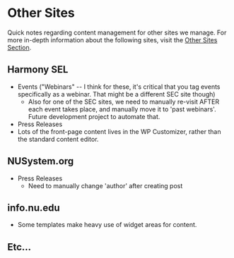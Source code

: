 # Other Sites

Quick notes regarding content management for other sites we manage. For more in-depth information about the following sites, visit the [Other Sites Section](/other-sites/site-inventory.md).

## Harmony SEL
- Events ("Webinars" -- I think for these, it's critical that you tag events specifically as a webinar. That might be a different SEC site though)
	- Also for one of the SEC sites, we need to manually re-visit AFTER each event takes place, and manually move it to 'past webinars'. Future development project to automate that.
- Press Releases
- Lots of the front-page content lives in the WP Customizer, rather than the standard content editor.

## NUSystem.org
- Press Releases
	- Need to manually change 'author' after creating post

## info.nu.edu
- Some templates make heavy use of widget areas for content.


## Etc...